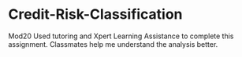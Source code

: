 # Credit-Risk-Classification
Mod20
Used tutoring and Xpert Learning Assistance to complete this assignment. Classmates help me understand the analysis better.
